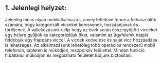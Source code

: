 ## 1. Jelenlegi helyzet:

Jelenleg nincs olyan mobilalkalmazás, amely lehetővé tenné a felhasználók számára, hogy kategorizált vicceket keressenek,
hozzáadjanak és töröljenek. A vállakozásunk célja hogy az évek során összegyűjtött vicceket egy helyre gyűjtük és
kategórizáljuk őket, valamint az ügyfeleink napját feldobjuk egy frappáns viccel. A viccek kedvelése és saját vicc
hozzáadása is lehetséges. Az alkalmazásunk lehetőleg több operációs rendszerű mobil telefonon, tableten is  működjön,
reszponzív felülettel. Minden funkció hibátlanul működjön és megbízható felületet tudjunk biztosítani.